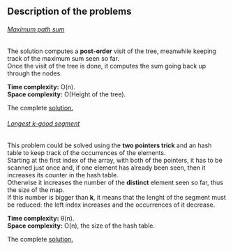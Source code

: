 ## Description of the problems

###### [Maximum path sum](https://practice.geeksforgeeks.org/problems/maximum-path-sum/1)

The solution computes a **post-order** visit of the tree, meanwhile keeping track of the maximum sum seen so far.<br>
Once the visit of the tree is done, it computes the sum going back up through the nodes.

**Time complexity:** O(n). <br>
**Space complexity:** O(Height of the tree).

The complete [solution.](https://github.com/Claire-gip/CompetitiveProgramming-Unipi/blob/master/Lecture_06/maxPathSum.cc)


###### [Longest k-good segment](https://codeforces.com/contest/616/problem/D?locale=en)

This problem could be solved using the **two pointers trick** and an hash table to keep track of the occurrences of the elements. <br>
Starting at the first index of the array, with both of the pointers, it has to be scanned just once and, if one element has already been seen, then it increases its counter in the hash table.<br>
Otherwise it increases the number of the **distinct** element seen so far, thus the size of the map. <br>
If this number is bigger than **k**, it means that the lenght of the segment must be reduced: the left index increases and the occurrences of it decrease.

**Time complexity:** θ(n).<br>
**Space complexity:** O(n), the size of the hash table.

The complete [solution.](https://github.com/Claire-gip/CompetitiveProgramming-Unipi/blob/master/Lecture_06/longestSegment.cc)